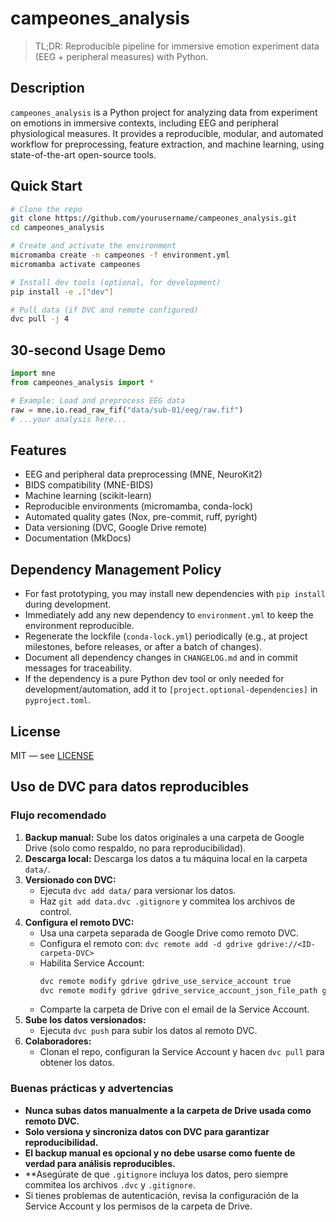 # campeones_analysis

> TL;DR: Reproducible pipeline for immersive emotion experiment data (EEG + peripheral measures) with  Python.

## Description

`campeones_analysis` is a Python project for analyzing data from experiment on emotions in immersive contexts, including EEG and peripheral physiological measures. It provides a reproducible, modular, and automated workflow for preprocessing, feature extraction, and machine learning, using state-of-the-art open-source tools.

## Quick Start

```bash
# Clone the repo
git clone https://github.com/yourusername/campeones_analysis.git
cd campeones_analysis

# Create and activate the environment
micromamba create -n campeones -f environment.yml
micromamba activate campeones

# Install dev tools (optional, for development)
pip install -e .["dev"]

# Pull data (if DVC and remote configured)
dvc pull -j 4
```

## 30-second Usage Demo

```python
import mne
from campeones_analysis import *

# Example: Load and preprocess EEG data
raw = mne.io.read_raw_fif("data/sub-01/eeg/raw.fif")
# ...your analysis here...
```

## Features

- EEG and peripheral data preprocessing (MNE, NeuroKit2)
- BIDS compatibility (MNE-BIDS)
- Machine learning (scikit-learn)
- Reproducible environments (micromamba, conda-lock)
- Automated quality gates (Nox, pre-commit, ruff, pyright)
- Data versioning (DVC, Google Drive remote)
- Documentation (MkDocs)

## Dependency Management Policy

- For fast prototyping, you may install new dependencies with `pip install` during development.
- Immediately add any new dependency to `environment.yml` to keep the environment reproducible.
- Regenerate the lockfile (`conda-lock.yml`) periodically (e.g., at project milestones, before releases, or after a batch of changes).
- Document all dependency changes in `CHANGELOG.md` and in commit messages for traceability.
- If the dependency is a pure Python dev tool or only needed for development/automation, add it to `[project.optional-dependencies]` in `pyproject.toml`.

## License

MIT — see [LICENSE](LICENSE)

## Uso de DVC para datos reproducibles

### Flujo recomendado
1. **Backup manual:** Sube los datos originales a una carpeta de Google Drive (solo como respaldo, no para reproducibilidad).
2. **Descarga local:** Descarga los datos a tu máquina local en la carpeta `data/`.
3. **Versionado con DVC:**
   - Ejecuta `dvc add data/` para versionar los datos.
   - Haz `git add data.dvc .gitignore` y commitea los archivos de control.
4. **Configura el remoto DVC:**
   - Usa una carpeta separada de Google Drive como remoto DVC.
   - Configura el remoto con: `dvc remote add -d gdrive gdrive://<ID-carpeta-DVC>`
   - Habilita Service Account:
     ```bash
     dvc remote modify gdrive gdrive_use_service_account true
     dvc remote modify gdrive gdrive_service_account_json_file_path gdrive-sa.json
     ```
   - Comparte la carpeta de Drive con el email de la Service Account.
5. **Sube los datos versionados:**
   - Ejecuta `dvc push` para subir los datos al remoto DVC.
6. **Colaboradores:**
   - Clonan el repo, configuran la Service Account y hacen `dvc pull` para obtener los datos.

### Buenas prácticas y advertencias
- **Nunca subas datos manualmente a la carpeta de Drive usada como remoto DVC.**
- **Solo versiona y sincroniza datos con DVC para garantizar reproducibilidad.**
- **El backup manual es opcional y no debe usarse como fuente de verdad para análisis reproducibles.**
- **Asegúrate de que `.gitignore` incluya los datos, pero siempre commitea los archivos `.dvc` y `.gitignore`.
- Si tienes problemas de autenticación, revisa la configuración de la Service Account y los permisos de la carpeta de Drive.

